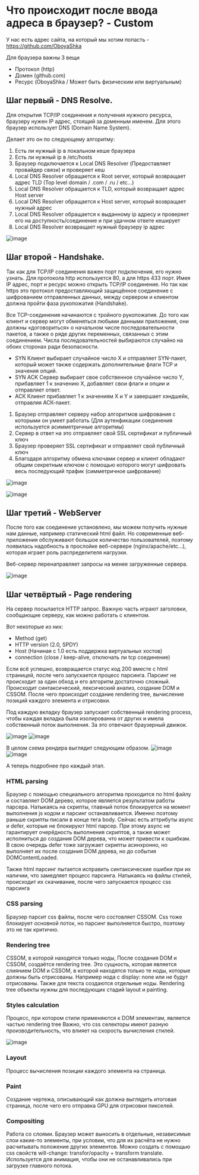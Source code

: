 # Что происходит после ввода адреса в браузер? - Custom

У нас есть адрес сайта, на который мы хотим попасть - https://github.com/OboyaShka

Для браузера важны 3 вещи
- Протокол (http)
- Домен (github.com)
- Ресурс (OboyaShka / Может быть физическим или виртуальным)

## Шаг первый - DNS Resolve.

Для открытия TCP/IP соединения и получения нужного ресурса, браузеру нужен IP адрес, стоящий за доменным именем. Для этого браузер использует DNS (Domain Name System).

Делает это он по следующему алгоритму:
1) Есть ли нужный ip в локальном кеше браузера
2) Есть ли нужный ip в /etc/hosts
3) Браузер подключается к Local DNS Resolver (Предоставляет провайдер связи) и проверяет кеш
4) Local DNS Resolver обращается к Root server, который возвращает адрес TLD (Top level domain / .com / .ru / etc...)
5) Local DNS Resolver обращается к TLD, который возвращает адрес Host server
6) Local DNS Resolver обращается к Host server, который возвращает нужный адрес
7) Local DNS Resolver обращается к выданному ip адресу и проверяет его на доступность/соединение и при удачном ответе кеширует
8) Local DNS Resolver возвращает нужный браузеру ip адрес

![image](https://user-images.githubusercontent.com/66056854/236718962-3651d72e-8fda-4b0e-ab5c-40afebc33d80.png)

## Шаг второй - Handshake.

Так как для TCP/IP соединения важен порт подключения, его нужно узнать. Для протокола http используется 80, а для https 433 порт.
Имея IP адрес, порт и ресурс можно открыть TCP/IP соединение. Но так как https это протокол предоставляющий защищённое соединение с шифрованием отправленных данных, между сервером и клиентом должна пройти фаза рукопожатия (Handshake).

Все TCP-соединения начинаются с тройного рукопожатия. До того как клиент и сервер могут обменяться любыми данными приложения, они должны «договориться» о начальном числе последовательности пакетов, а также о ряде других переменных, связанных с этим соединением. Числа последовательностей выбираются случайно на обоих сторонах ради безопасности.
- SYN Клиент выбирает случайное число Х и отправляет SYN-пакет, который может также содержать дополнительные флаги TCP и значения опций.
- SYN ACK Сервер выбирает свое собственное случайное число Y, прибавляет 1 к значению Х, добавляет свои флаги и опции и отправляет ответ.
- АСК Клиент прибавляет 1 к значениям Х и Y и завершает хэндшейк, отправляя АСК-пакет.

1) Браузер отправляет серверу набор алгоритмов шифрования с которыми он умеет работать (Для аутенфикации соединения используется асимметричные алгоритмы)
2) Сервер в ответ на это отправляет свой SSL сертификат и публичный ключ
3) Браузер проверяет SSL сертификат и отправляет свой публичный ключ
4) Благодаря алгоритму обмена ключами сервер и клиент обладают общим секретным ключом с помощью которого могут шифровать весь последующий трафик (симметричное шифрование) 

![image](https://user-images.githubusercontent.com/66056854/236722595-3562e569-403f-402a-8f54-6af2fe28fa06.png)

![image](https://user-images.githubusercontent.com/66056854/236721514-9bce6ea5-3a9e-40af-bbc2-81feb923fd83.png)

## Шаг третий - WebServer

После того как соединение установлено, мы можем получить нужные нам данные, например статический html файл. Но современные веб-приложения обслуживают большое количество пользователей, поэтому появилась надобность в прослойке веб-сервере (nginx/apache/etc...), которая играет роль распределителя нагрузки.

Веб-сервер перенаправляет запросы на менее загруженные сервера.

![image](https://user-images.githubusercontent.com/66056854/236723672-5ba8a76e-c327-4911-ab56-3dc695d5f6b6.png)

## Шаг четвёртый - Page rendering

На сервер посылается HTTP запрос. Важную часть играют заголовки, сообщающие серверу, как можно работать с клиентом.

Вот некоторые из них:
- Method (get)
- HTTP version (2.0, SPDY)
- Host (Начиная с 1.0 есть поддержка виртуальных хостов)
- connection (close / keep-alive, отключать ли tcp соединение)

Если всё успешно, возвращается статус код 200 вместе с html страницей, после чего запускается процесс парсинга. Парсинг не происходит за один обход и его алгоритм достаточно сложный. Происходит синтаксический, лексический анализ, создание DOM и CSSOM. После чего происходит создание rendering tree, вычисление позиций каждого элемента и отрисовки.

Под каждую вкладку браузер запускает собственный rendering process, чтобы каждая вкладка была изолированна от других и имела собственный поток выполнения. За это отвечают браузерный движок.

![image](https://user-images.githubusercontent.com/66056854/236738786-6714d27a-723e-4c4b-9304-2797f6f15a4b.png)
![image](https://user-images.githubusercontent.com/66056854/236739204-db44bea7-321e-4ccb-a01f-8d6447acf880.png)


В целом схема рендера выглядит следующим образом.
![image](https://user-images.githubusercontent.com/66056854/236726335-a0c59ca1-1f1c-4444-9a66-8cd94c821a44.png)
![image](https://user-images.githubusercontent.com/66056854/236732464-b72ebfa3-ae3f-4f1a-bf20-58304e34661b.png)

А теперь подробнее про каждый этап.

### HTML parsing

Браузер с помощью специального алгоритма проходится по html файлу и составляет DOM дерево, которое является результатом работы парсера. Натыкаясь на скрипты, главный поток блокируется на момент выполнения js кодом и парсинг останавливается. Именно поэтому раньше скрипты писали в конце тега body. Сейчас есть аттрибуты async и defer, которые не блокируют html парсер. При этому async не гарантирует очерёдность выполнения скриптов, а также может исполниться до создания DOM дерева, что может привести к ошибкам. В свою очередь defer тоже загружает скрипты асинхронно, но выполняет их после создания DOM дерева, но до события DOMContentLoaded.

Также html парсинг пытается исправить синтаксические ошибки при их наличии, что замедляет процесс парсинга.
Натыкаясь на файлы стилей, происходит их скачивание, после чего запускается процесс css парсинга

### CSS parsing

Браузер парсит css файлы, после чего состовляет CSSOM. Css тоже блокирует основной поток, но парсинг выполняется быстро, поэтому это не так критично.

### Rendering tree
CSSOM, в которой находятся только ноды,
После создания DOM и CSSOM, создаётся rendering tree. Это сущность, которая является слиянием DOM и CSSOM, в которой находятся только те ноды, которые должны быть отрисованы. Например нода с display: none или <head> не будут отрисованы. Также для текста создаются отдельные ноды.
Rendering tree объекты нужны для последующих стадий layout и painting.
  
### Styles calculation
Процесс, при котором стили применяются к DOM элементам, является частью rendering tree
Важно, что css селекторы имеют разную производительность, что влияет на скорость вычисления стилей.
  
![image](https://user-images.githubusercontent.com/66056854/236742361-5229a25a-94a8-49f4-a486-53abaf96072d.png)

### Layout 
Процесс вычисления позиции каждого элемента на страница. 
  
### Paint
Создание чертежа, описывающий как должна выглядеть итоговая страница, после чего его отправка GPU для отрисовки пикселей.
  
### Compositing
Работа со слоями. Браузер может выносить в отдельные, независимые слои какие-то элементы, при условии, что для их расчёта не нужно расчитывать положение других элементов.
Можно создать с помощью css свойств will-change: transfor/opacity + transform translate. Используется для анимация, чтобы они не останавливались при загрузке главного потока.
  

